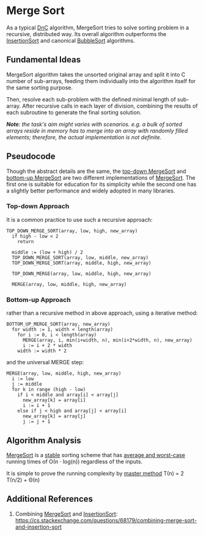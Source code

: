# Merge Sort

As a typical [DnC](../divide-and-conquer/overview.md) algorithm, MergeSort tries to solve sorting problem in a recursive, distributed way. Its overall algorithm outperforms the [InsertionSort](insertion-sort.md) and canonical [BubbleSort](bubble-sort.md) algorithms.

## Fundamental Ideas

MergeSort algorithm takes the unsorted original array and split it into &Scy; number of sub-arrays, feeding them individually into the algorithm itself for the same sorting purpose.

Then, resolve each sub-problem with the defined minimal length of sub-array. After recursive calls in each layer of division, combining the results of each subroutine to generate the final sorting solution.

_**Note**: the task's aim might varies with scenarios. e.g. a bulk of sorted arrays reside in memory has to merge into an array with randomly filled elements; therefore, the actual implementation is not definite._

## Pseudocode

Though the abstract details are the same, the [top-down MergeSort](#top-down-approach) and [bottom-up MergeSort](#bottom-up-approach) are two different implementations of [MergeSort](#merge-sort). The first one is suitable for education for its simplicity while the second one has a slightly better performance and widely adopted in many libraries.

### Top-down Approach

It is a common practice to use such a recursive approach:

```
TOP_DOWN_MERGE_SORT(array, low, high, new_array)
  if high - low < 2
    return

  middle := (low + high) / 2
  TOP_DOWN_MERGE_SORT(array, low, middle, new_array)
  TOP_DOWN_MERGE_SORT(array, middle, high, new_array)

  TOP_DOWN_MERGE(array, low, middle, high, new_array)

  MERGE(array, low, middle, high, new_array)
```

### Bottom-up Approach

rather than a recursive method in above approach, using a iterative method:

```
BOTTOM_UP_MERGE_SORT(array, new_array)
  for width := 1, width < length(array)
    for i := 0, i < length(array)
      MERGE(array, i, min(i+width, n), min(i+2*width, n), new_array)
      i := i + 2 * width
    width := width * 2
```

and the universal MERGE step:

```
MERGE(array, low, middle, high, new_array)
  i := low
  j := middle
  for k in range (high - low)
    if i < middle and array[i] < array[j]
      new_array[k] = array[i]
      i := i + 1
    else if j < high and array[j] < array[i]
      new_array[k] = array[j]
      j := j + 1
```

## Algorithm Analysis

[MergeSort](#merge-sort) is a [stable](overview.md) sorting scheme that has [average and worst-case](../asymptotic-analysis.md) running times of &Omicron;(n &sdot; log(n)) regardless of the inputs.

It is simple to prove the running complexity by [master method](../divide-and-conquer/master-method.md) &Tau;(n) = 2 &Tau;(n/2) + &Theta;(n)

## Additional References

1. Combining [MergeSort](#merge-sort) and [InsertionSort](insertion-sort.md): https://cs.stackexchange.com/questions/68179/combining-merge-sort-and-insertion-sort
